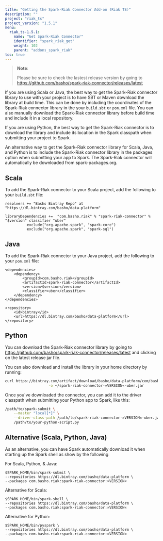 ```yaml
---
title: "Getting the Spark-Riak Connector Add-on (Riak TS)"
description: ""
project: "riak_ts"
project_version: "1.5.1"
menu:
  riak_ts-1.5.1:
    name: "Get Spark-Riak Connector"
    identifier: "spark_riak_get"
    weight: 102
    parent: "addons_spark_riak"
toc: true
---
```


> **Note:**
>
> Please be sure to check the lastest release version by going to https://github.com/basho/spark-riak-connector/releases/latest

If you are using Scala or Java, the best way to get the Spark-Riak connector library to use with your project is to have SBT or Maven download the library at build time. This can be done by including the coordinates of the Spark-Riak connector library in the your `build.sbt` or `pom.xml` file. You can also manually download the Spark-Riak connector library before build time and include it in a local repository.

If you are using Python, the best way to get the Spark-Riak connector is to download the library and include its location in the Spark classpath when submitting your project to Spark.

An alternative way to get the Spark-Riak connector library for Scala, Java, and Python is to include the Spark-Riak connector library in the packages option when submitting your app to Spark. The Spark-Riak connector will automatically be downloaded from spark-packages.org.

## Scala

To add the Spark-Riak connector to your Scala project, add the following to your `build.sbt` file:

```
resolvers += "Basho Bintray Repo" at "https://dl.bintray.com/basho/data-platform"

libraryDependencies +=  "com.basho.riak" % "spark-riak-connector" % "$version" classifier "uber"
          exclude("org.apache.spark", "spark-core")
          exclude("org.apache.spark", "spark-sql")
```

## Java

To add the Spark-Riak connector to your Java project, add the following to your `pom.xml` file:

```
<dependencies>
    <dependency>
        <groupId>com.basho.riak</groupId>
        <artifactId>spark-riak-connector</artifactId>
        <version>$version</version>
        <classifier>uber</classifier>
    </dependency>
</dependencies>

<repository>
    <id>bintray</id>
    <url>https://dl.bintray.com/basho/data-platform</url>
</repository>
```

## Python

You can download the Spark-Riak connector library by going to https://github.com/basho/spark-riak-connector/releases/latest and clicking on the latest release jar file.

You can also download and install the library in your home directory by running:

```bash
curl https://bintray.com/artifact/download/basho/data-platform/com/basho/riak/spark-riak-connector/»VERSION«/spark-riak-connector-»VERSION«-uber.jar \
                    -o ~/spark-riak-connector-»VERSION«-uber.jar
```

Once you've downloaded the connector, you can add it to the driver classpath when submitting your Python app to Spark, like this:

```bash
/path/to/spark-submit \
    --master "local[*]" \
    --driver-class-path /path/to/spark-riak-connector-»VERSION«-uber.jar \
    /path/to/your-python-script.py
```

## Alternative (Scala, Python, Java)

As an alternative, you can have Spark automatically download it when starting up the Spark shell as show by the following:

For Scala, Python, & Java:

```
$SPARK_HOME/bin/spark-submit \
--repositories https://dl.bintray.com/basho/data-platform \
--packages com.basho.riak:spark-riak-connector:»VERSION«
```

Alternative for Scala:

```
$SPARK_HOME/bin/spark-shell \
--repositories https://dl.bintray.com/basho/data-platform \
--packages com.basho.riak:spark-riak-connector:»VERSION«
```

Alternative for Python:

```
$SPARK_HOME/bin/pyspark \
--repositories https://dl.bintray.com/basho/data-platform \
--packages com.basho.riak:spark-riak-connector:»VERSION«
```
